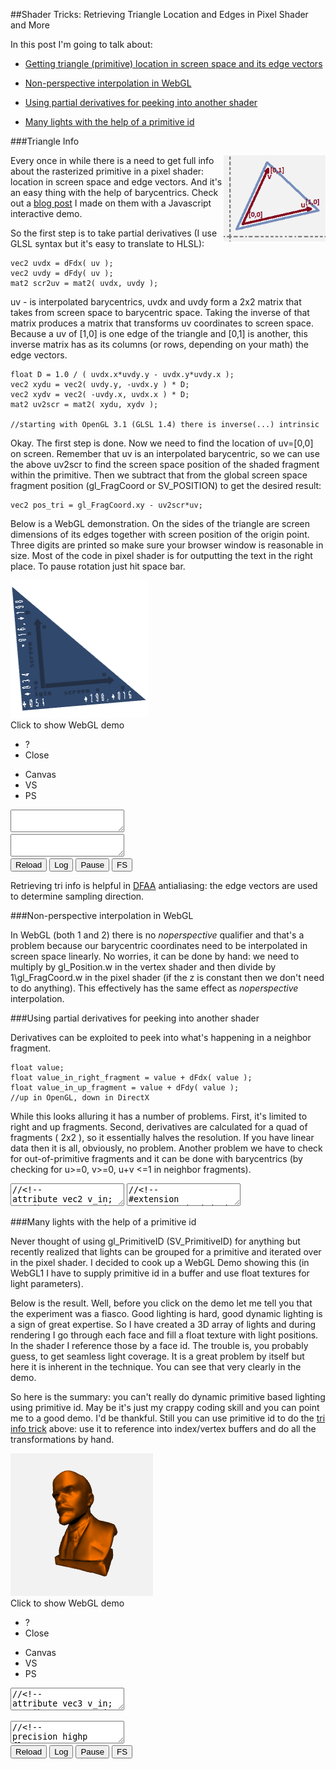 
##Shader Tricks: Retrieving Triangle Location and Edges in Pixel Shader and More

  In this post I'm going to talk about:

  * [Getting triangle (primitive) location in screen space and its edge vectors][a]

  * [Non-perspective interpolation in WebGL][d]

  * [Using partial derivatives for peeking into another shader][b]

  * [Many lights with the help of a primitive id][c]

<!-- end list -->

<a name="triangle"></a>

###Triangle Info

  <a href="barycentric.html">
  <img src="images/barycentric-screenspace.png" style="display:block;float:right"/>
  </a>

  Every once in while there is a need to get full info about the rasterized primitive in a pixel
  shader: location in screen space and edge vectors. And it's an easy thing with the help of 
  barycentrics. Check out a [blog post][bar] I made on them with a Javascript interactive demo.

  So the first step is to take partial derivatives (I use GLSL syntax but it's easy to translate
  to HLSL):

<div class="clear">
</div>

    vec2 uvdx = dFdx( uv );
    vec2 uvdy = dFdy( uv );
    mat2 scr2uv = mat2( uvdx, uvdy );

  uv - is interpolated barycentrics, uvdx and uvdy form a 2x2 matrix that takes from screen space
  to barycentric space. Taking the inverse of that matrix produces a matrix that transforms uv
  coordinates to screen space. Because a uv of [1,0] is one edge of the triangle and [0,1] is 
  another, this inverse matrix has as its columns (or rows, depending on your math) the edge
  vectors. 


    float D = 1.0 / ( uvdx.x*uvdy.y - uvdx.y*uvdy.x );
    vec2 xydu = vec2( uvdy.y, -uvdx.y ) * D;
    vec2 xydv = vec2( -uvdy.x, uvdx.x ) * D;
    mat2 uv2scr = mat2( xydu, xydv );

    //starting with OpenGL 3.1 (GLSL 1.4) there is inverse(...) intrinsic

  Okay. The first step is done. Now we need to find the location of uv=[0,0] on screen. Remember
  that uv is an interpolated barycentric, so we can use the above uv2scr to find the screen space
  position of the shaded fragment within the primitive. Then we subtract that from the global 
  screen space fragment position (gl\_FragCoord or SV\_POSITION) to get the desired result:

    vec2 pos_tri = gl_FragCoord.xy - uv2scr*uv;

  Below is a WebGL demonstration. On the sides of the triangle are screen dimensions of its edges
  together with screen position of the origin point. Three digits are printed so make sure your
  browser window is reasonable in size. Most of the code in pixel shader is for outputting the 
  text in the right place. To pause rotation just hit space bar.

<div class="webgl" webgl_version="1" webgl_div="shader0" init="load_demo_tri">
  <img class="link" src="images/triangle-info.png" title="Click to show WebGL demo" alt="WebGL demo"/><br/>
  <span>Click to show WebGL demo</span>
</div>

<div class="shader hidden" id="shader0" js="" fn="" style="width: 60%">
  <ul class="close">
    <li title="Info" class="help">?</li>
    <li title="Close Demo" class="close">Close</li>
  </ul>
  <ul class="menu">
    <li title="WebGL Canvas" class="canvas">Canvas</li>
    <li title="Vertex Shader" class="vs">VS</li>
    <li title="Pixel Shader" class="ps">PS</li>
  </ul>
  <canvas hide class="canvas"></canvas>
  <textarea hide class="vs hidden" spellcheck="false" fromid="shader0vs"></textarea>
  <textarea hide class="ps hidden" spellcheck="false" fromid="shader0ps"></textarea>
  <div hide class="help hidden"></div>
  <div class="buttons">
  <button title="Reload Shaders" class="reload">Reload</button>
  <button title="Output WebGL Info in Console" class="log">Log</button>
  <button title="Pause Rendering" class="pause">Pause</button>
  <button title="Go Fullscreen" class="fscreen">FS</button>
  </div>
  <div class="clear"></div>
</div>

  Retrieving tri info is helpful in [DFAA][e] antialiasing: the edge vectors are used to determine
  sampling direction.


<a name="noperspective"></a>

###Non-perspective interpolation in WebGL

  In WebGL (both 1 and 2) there is no _noperspective_ qualifier and that's a problem because our
  barycentric coordinates need to be interpolated in screen space linearly. No worries, it can be 
  done by hand: we need to multiply by gl\_Position.w in the vertex shader and then divide by 
  1\gl\_FragCoord.w in the pixel shader (if the z is constant then we don't need to do anything).
  This effectively has the same effect as _noperspective_ interpolation.


<a name="derivatives"></a>

###Using partial derivatives for peeking into another shader

  Derivatives can be exploited to peek into what's happening in a neighbor fragment.

    float value;
    float value_in_right_fragment = value + dFdx( value );
    float value_in_up_fragment = value + dFdy( value ); 
    //up in OpenGL, down in DirectX

  While this looks alluring it has a number of problems. First, it's limited to right and up 
  fragments. Second, derivatives are calculated for a quad of fragments ( 2x2 ), so it essentially 
  halves the resolution. If you have linear data then it is all, obviously, no problem. 
  Another problem we have to check for out-of-primitive fragments and it can be done with 
  barycentrics (by checking for u&gt;=0, v&gt;=0, u+v &lt;=1 in neighbor fragments).


<div>

  <script src="js/common.js"></script>
  <script src="js/loader.js"></script>
  <script src="js/math.js"></script>
  <script src="js/camera.js"></script>
  <script src="js/webgl-quad.js"></script>
  <script src="js/webgl.js"></script>

  <script>
    var images = ["images/fixedfont.png", "images/triangle-info-bg.png"];

    var r = load_images( images );

    function run_demo_tri (cb) {
      var opts = {
            bgcolor: [ 1, 1, 1, 1 ], 
            textures: { 
              font: { tex2d: 1, format: "RGB", magf: "NEAREST", minf: "NEAREST", 
                      genmipmap: 0, flip: 1, data: r.data[0] },
              bg: { tex2d: 1, format: "RGB", magf: "LINEAR", minf: "LINEAR_MIPMAP_LINEAR",
                    genmipmap: 1, flip: 1, data: r.data[1] },
            },
            extensions: [ "OES_standard_derivatives" ]
          };
      cb (opts);
    }

    function load_demo_tri(cb) {
      var span = this.querySelector("span");
      var div = this;
      var fn = function(){ 
        if( r.failed ) 
          alert("Loading texture " + r.failed_src + " failed. Try realoading the page.");
        else if( ! r.loaded ) 
          alert("Textures not loaded. Check console output (ctrl+shift+j or F12) and try reloading the page.");
        else {
          div.load_animation = true;
          run_demo_tri (cb);
        }
      };
      if( ! this.load_animation )
        load_animation (r, span, fn);
      else fn ();
    }

    document.addEventListener( "DOMContentLoaded", function() {

      var tas = document.querySelectorAll("div.shader textarea");

      if( tas ) foreach( tas, function( e ) {

        var fromid = e.getAttribute( "fromid" );

        if( fromid ) {
          var from = document.getElementById( fromid );
          if( !from || from.nodeName !== "TEXTAREA" ) throw "id " + fromid +" not found";
          e.value = from.value;
        }

      } );

    } );

  </script>

<textarea class="hidden" id="shader0vs">//<!--
attribute vec2 v_in;
attribute vec2 uv_in;
attribute float vid_in;
varying vec2 uvt;
varying vec2 uvb;
uniform float t;
uniform vec2 screen;

void main() {

  uvt = v_in;
  uvb = uv_in;

  vec4 p = vec4(0,0,0,1);
  float ar = screen.y/screen.x;
  float tt = fract(t/32.);
  float a = 2.*3.14159265*tt;

  mat2 m = mat2( vec2(cos(a),sin(a)), vec2(-sin(a),cos(a)) );

  if( vid_in < 3. ) {

    p = vec4( m*vec2( 1.4*v_in-.7 ), 0, 1 );
    p.x = p.x * ar;
  }

  gl_Position = p;
}
//-->
</textarea>
<textarea class="hidden" id="shader0ps">//<!--
#extension GL_OES_standard_derivatives : enable
precision highp float;
varying vec2 uvt;
varying vec2 uvb;
uniform sampler2D font;
uniform sampler2D bg;

float print_coords( vec2, vec2 );
float compute_digit( float, vec2 );
float load_digit( float, vec2 );
bool inbox( inout vec2, vec4 );
mat2 inverse( mat2 );

const float numd = 4.;

void main() {

  //getting tri info
  vec2 uvdx = dFdx( uvb );
  vec2 uvdy = dFdy( uvb );
  mat2 scr2uv = mat2( uvdx, uvdy );
  mat2 uv2scr = inverse( scr2uv );
  vec2 pos_tri = gl_FragCoord.xy - uv2scr*uvb;

  //the rest is printing digits
  vec2 uv;
  float c = .0;
  
  uv = uvb;
  vec4 boxu = vec4( 0.5, 0.9, .0, .1 );
  if( inbox( uv, boxu ) ) {
    c = print_coords( uv2scr[0], uv );
  }

  uv = uvb;
  vec4 boxv = vec4( 0., 0.1, .5, .9 );
  if( inbox( uv, boxv ) ) {
    uv.xy = uv.yx;
    uv.y = 1.-uv.y;
    c = print_coords( uv2scr[1], uv );
  }

  uv = uvb;
  vec4 boxcx = vec4( 0, 0.2, .0, .1 );
  if( inbox( uv, boxcx ) ) {
    c = compute_digit( pos_tri.x, uv );
  }

  uv = uvb;
  vec4 boxcy = vec4( 0., 0.1, .11, .31 );
  if( inbox( uv, boxcy ) ) {
    uv.xy = uv.yx;
    uv.y = 1.-uv.y;
    c = compute_digit( pos_tri.y, uv );
  }

  
  vec4 color = texture2D( bg, uvb );
  if( c > .0 )
    color = vec4(1,1,1,1);
  gl_FragData[0] = color;
}

float compute_digit( float n, vec2 uv ) {
  float digit = floor(numd*uv.x);
  uv.x = fract(numd*uv.x);
  if( digit == .0 ) {
    if( n < .0 ) return load_digit( 15., uv );
    else return load_digit( 14., uv );
  }
  digit = digit - 1.;
  float d = abs(n)/pow(10.,numd-1.);
  for( float n = .0; n < numd-1.; n++ ) {
    if(n <= digit) d = 10.*fract(d);
    else break;
  }
  return load_digit( floor(d), uv );
}

float load_digit( float d, vec2 uv ) {
  float line = 4.;
  vec2 luv = vec2( fract(d/line), floor(d/line)/line );
  luv = luv+uv/line;
  return texture2D( font, luv ).r;
}

bool inbox( inout vec2 uv, vec4 box ) {
  float s0 = sign(uv.x-box.x)+sign(box.y-uv.x);
  float s1 = sign(uv.y-box.z)+sign(box.w-uv.y);
  if( s0*s1 > .0 ) {
    uv.x = (uv.x-box.x)/(box.y-box.x);
    uv.y = (uv.y-box.z)/(box.w-box.z);
    return true;
  } 
  return false;
}

float print_coords( vec2 coords, vec2 uv ) {
  float dd = 2.*numd + 1.;
  float d = floor(dd*uv.x);
  float c = .0;
  if( d < numd ) {
    vec2 uv2 = vec2( fract(dd*uv.x/numd), uv.y );
    c = compute_digit( coords.x, uv2 );
  } else if( d == numd ) {
    vec2 uv2 = vec2( fract(dd*uv.x), uv.y );
    c = load_digit( 11., uv2 );
  } else {
    vec2 uv2 = vec2( fract((dd*uv.x-1.-numd)/numd), uv.y );
    c = compute_digit( coords.y, uv2 );
  }
  return c;
}

mat2 inverse( mat2 m ) {
  vec2 uvdx = m[0];
  vec2 uvdy = m[1];
  float D = 1.0 / ( uvdx.x*uvdy.y - uvdx.y*uvdy.x );
  vec2 xydu = vec2( uvdy.y, -uvdx.y ) * D;
  vec2 xydv = vec2( -uvdy.x, uvdx.x ) * D;
  return mat2( xydu, xydv );
}
//-->
</textarea>


</div>


<a name="lights"></a>

###Many lights with the help of a primitive id

  Never thought of using gl\_PrimitiveID (SV\_PrimitiveID) for anything but recently realized that
  lights can be grouped for a primitive and iterated over in the pixel shader. I decided to cook up
  a WebGL Demo showing this (in WebGL1 I have to supply primitive id in a buffer and use float 
  textures for light parameters). 
  
  Below is the result. Well, before you click on the demo let me tell you that the experiment was 
  a fiasco. Good lighting is hard, good dynamic lighting is a sign of great expertise. So I have
  created a 3D array of lights and during rendering I go through each face and fill a float
  texture with light positions. In the shader I reference those by a face id. The trouble is, 
  you probably guess, to get seamless light coverage. It is a great problem by itself but here it
  is inherent in the technique. You can see that very clearly in the demo.

  So here is the summary: you can't really do dynamic primitive based lighting using primitive id. 
  May be it's just my crappy coding skill and you can point me to a good demo. I'd be thankful.
  Still you can use primitive id to do the [tri info trick][a] above: use it to reference into 
  index/vertex buffers and do all the transformations by hand.


<div class="webgl" webgl_version="1" webgl_div="shader1" init="load_demo_lenin">
  <img class="link" src="images/lenin.png" title="Click to show WebGL demo" alt="WebGL demo"/><br/>
  <span>Click to show WebGL demo</span>
</div>

<div class="shader hidden" id="shader1" js="" fn="" style="width: 60%">
  <ul class="close">
    <li title="Info" class="help">?</li>
    <li title="Close Demo" class="close">Close</li>
  </ul>
  <ul class="menu">
    <li title="WebGL Canvas" class="canvas">Canvas</li>
    <li title="Vertex Shader" class="vs">VS</li>
    <li title="Pixel Shader" class="ps">PS</li>
  </ul>
  <canvas hide class="canvas"></canvas>
  <textarea hide class="vs hidden" spellcheck="false">//<!--
attribute vec3 v_in;
attribute vec3 vn_in;
attribute float vid_in;
varying vec3 pos;
varying vec3 vn;
varying float pid;
uniform mat3 cam;
uniform vec3 campos;
uniform float t;
uniform vec2 screen;
uniform float dmax;

void main() {

  vn = cam*vn_in;
  pid = floor( vid_in/3. );
  vec3 p = cam*v_in;
  pos = p/dmax;
  p = p+campos;
  float far = 10000.0;
  float near = 1.0;
  float z = p.z;
  p.x = p.x * screen.y/screen.x;
  p.z = far*(z-near)/(far-near);
  gl_Position = vec4(p,z);
}
//-->
  </textarea>
  <textarea hide class="ps hidden" spellcheck="false">//<!--
precision highp float;
varying vec3 pos;
varying vec3 vn;
varying float pid;
uniform float t;
const float pi = 3.14159265;
const float lperface = 8.;
uniform vec2 ltexsize;
uniform sampler2D ltex;


vec3 getc(float x) {
  vec3 colors[4];
  colors[0]=vec3(1,.5,0);
  colors[1]=vec3(.3,1,.5);
  colors[2]=vec3(.1,.3,1);
  colors[3]=vec3(.5,.5,.5);
  
  float v = floor( fract(abs(x)*7.)*3. );
  if(v==.0) return colors[0];
  if(v==1.) return colors[1];
  if(v==2.) return colors[2];
  return colors[3];
}

void main() {
  vec3 norm = normalize(vn);
  vec2 px = 1./ltexsize;
  vec2 uv = vec2( fract(lperface*pid/ltexsize.x)+.5*px.x,
            floor(lperface*pid/ltexsize.x)/ltexsize.y+.5*px.y);
  float ka = .0, n = .0;
  vec3 c = vec3(0,0,0);
  for(float i=.0; i<lperface; i++ ) {
    vec4 l = texture2D( ltex, uv+i*vec2(px.x,0) );
    if( l.w == .0 ) continue;
    n++;
    vec3 ldir = l.xyz-pos;
    float d = length(ldir);
    float kd = 1./(1.+2.5*d+8.*d*d);
    vec3 col = getc(l.x);
    c = c+col*kd;
  }
  gl_FragColor = vec4(c/pow(n,0.55), 1);
}

  
//-->
  </textarea>
  <div hide class="help hidden"></div>
  <div class="buttons">
  <button title="Reload Shaders" class="reload">Reload</button>
  <button title="Output WebGL Info in Console" class="log">Log</button>
  <button title="Pause Rendering" class="pause">Pause</button>
  <button title="Go Fullscreen" class="fscreen">FS</button>
  </div>
  <div class="clear"></div>
</div>



<div>

<script>

  var r;

  function load_demo_lenin (cb) {

    var span = this.querySelector("span");
    var div = this;

    r = load_resources( ["webgl/lenin2dec2.obj"], {} );
    r.delay = 500;

    var fn = function(){ 
      if( r.failed ) 
        alert("Loading " + r.failed_src + " failed. Try realoading the page.");
      else if( ! r.loaded ) 
        alert("Resources not loaded. Check console output (ctrl+shift+j or F12) and try reloading the page.");
      else {
        div.load_animation = true;
        lenin.call ( div, cb );
      }
    };

    if( ! this.load_animation )
      load_animation (r, span, fn);
    else fn ();
  }

  var vb, nb, fcb, idb;
  var d_max=1; cells=10, lights_max=2*Math.pow(cells,3);
  var lights=array(Math.pow(cells,3), null).map( function(){ return []; } );
  var lperface=8, ltexw, ltexh, ltex;

  function lenin (cb) {

    load_buffers();
    load_lights();

    var div = this.getAttribute("webgl_div");
    var canvas = document.querySelector( "div#"+div+" canvas" );

    var cam = camera_create( { canvas: canvas, nobind: false, personal: false, pos: vec3(0,0,400), speed: 10 } );
    var a=-Math.PI/4096., c=Math.cos(a), s=Math.sin(a);
    var mrot = mat3(vec3(c,0,s),vec3(0,1,0),vec3(-s,0,c));

    var opts = {
      bgcolor : [.95, .95, .95, 1],
      buffers : {v_in: vb, vn_in: nb, vid_in: idb},
      draw_size : vb.length/3,
      uniforms : {
        ltexsize: [ltexw,ltexh],
        cam: function(){ return cam.get_m(); }, 
        campos: function(){ return cam.get_pos(); },
        dmax: [d_max],
      },
      textures : { 
        ltex: { tex2d: 1, width: ltexw, height: ltexh, format: "RGBA", type: "FLOAT",
                  minf:"NEAREST", magf:"NEAREST", genmipmap: 0, 
                  data: function(frame,dt) { 
                          if( frame%5 == 0 ) return ltex;
                          return null;
                        },
               },
      },
      extensions : [ "OES_texture_float" ],
      onreload : function() { cam.reset_m(); },
      onclose : function() { camera_remove(cam); },
      onpause : function(s) { cam.pause(s); },
      onframe : function(frame,dt) { 
        cam.m = mul( cam.m, mrot );
        if(frame%5 == 0) compute_lights(cam); 
      },
    };
    opts.uniforms.cam.matrix_size = 3;
    cb (opts);
  }

  function load_buffers() {
    var m, v=[], vn=[], f=[];
    var reg = /^v\s+([-.\d]+)\s+([-.\d]+)\s+([-.\d]+)/gm;
    while( (m = reg.exec( r.data[0])) !== null )
      v.push( parseFloat(m[1]), parseFloat(m[2]), parseFloat(m[3]) );

    reg = /^vn\s+([-.\d]+)\s+([-.\d]+)\s+([-.\d]+)/gm;
    while( (m = reg.exec( r.data[0])) !== null )
      vn.push( parseFloat(m[1]), parseFloat(m[2]), parseFloat(m[3]) );

    reg = /^f\s+(\d+)\/\/\d+\s+(\d+)\/\/\d+\s+(\d+)\/\/\d+/gm;
    while( (m = reg.exec( r.data[0])) !== null )
      f.push( parseFloat(m[1]), parseFloat(m[2]), parseFloat(m[3]) );

    vb = new Float32Array( f.length*3 );
    nb = new Float32Array( f.length*3 );
    idb = new Float32Array( f.length );
    idb.attrib_size = 1;
    fcb = new Float32Array( f.length );
    var fc = array(9,.0);
    var i;
    for(i=0; i<f.length; i++) {
      var fci = i%3;
      for(var t=0; t<3; t++) {
        fc[fci*3+t] = vb[i*3+t] = v[ (f[i]-1)*3+t ];
        nb[i*3+t] = vn[ (f[i]-1)*3+t ];
      }
      if( i > 0 && fci == 0 ) {
        face_center( i-3, fc );
      }
      idb[i] = i;
    }
    face_center( i-3, fc );
  }

  function face_center ( f, fc ) {
    for(var i=0; i<3; i++) {
      fcb[f+i] = (fc[i] + fc[i+3] + fc[i+6])/3.;
    }
    d_max = Math.max ( d_max, len([fcb[f],fcb[f+1],fcb[f+2]]) );
  }

  function load_lights() {

    for(var i=0;i<fcb.length;i++) fcb[i] = fcb[i]/d_max;

    for(var n=0; n<lights_max; n++) {
      
      var z = Math.pow(Math.abs(Math.random()*2.-1.),.75), 
          y = Math.pow(Math.abs(Math.random()*2.-1.),.75), 
          x = Math.pow(Math.abs(Math.random()*2.-1.),.75), 
          w = 1.;//Math.random();

      var idx = Math.floor(z*cells)*cells*cells + 
                Math.floor(y*cells)*cells + 
                Math.floor(x*cells);

      lights[idx].push( vec4(x*2.-1.,y*2.-1.,z*2.-1.,w) );
      
    }

    var s = Math.ceil( Math.sqrt( fcb.length/3 ) );
    ltexw = lperface * s;
    ltexh = s;

    ltex = new Float32Array( ltexw * ltexh * 4 );
  }

  function compute_lights(cam) {
    var v = vec3(), c = cells-1;
    var dummyl = []; dummyl.dmin = 1000.0;
    var dmin=array(lperface,100), lmin=array(lperface,dummyl);
    clear(ltex,.0);
    for(var i=0; i<fcb.length/3; i++) {
      v[0] = fcb[i*3]; v[1] = fcb[i*3+1]; v[2] = fcb[i*3+2];
      v = mul( cam.m, v );
      var x = Math.floor( c*(.5+.5*v[0]) ), 
          y = Math.floor( c*(.5+.5*v[1]) ), 
          z = Math.floor( c*(.5+.5*v[2]) );
      var asize = 0;
      clear(dmin,100);
      dummyl.dmin = 1000.0;
      clear(lmin,dummyl);
      for(var zz=Math.max(0,z-1); zz<=Math.min(c,z+1); zz++)
      for(var yy=Math.max(0,y-1); yy<=Math.min(c,y+1); yy++)
      for(var xx=Math.max(0,x-1); xx<=Math.min(c,x+1); xx++) {
        var ls = lights[ zz*cells*cells+yy*cells+xx ];
        for(var t=0; t<ls.length; t++ ) {
          var l = ls[t];
          if( asize < dmin.length ) {
            //l.dmin = len(sub(v,l));
            lmin[ asize++ ] = l;
          }
        }
      }
      //lmin.length = asize;
      //lmin.sort( function(a,b) { return a.dmin-b.dmin; } );
      
      for(var n=0; n<Math.min(asize,lperface); n++) {
        ltex[i*4*lperface+n*4+0] = lmin[n][0];
        ltex[i*4*lperface+n*4+1] = lmin[n][1];
        ltex[i*4*lperface+n*4+2] = lmin[n][2];
        ltex[i*4*lperface+n*4+3] = lmin[n][3];
      }
    }
  }

</script>

</div>


  [a]: #triangle
  [b]: #derivatives
  [c]: #lights
  [d]: #noperspective
  [e]: dfaa.html "DFAA Antialiasing Algorithm"
  [bar]: barycentric.html "Barycentric Coordinates"


